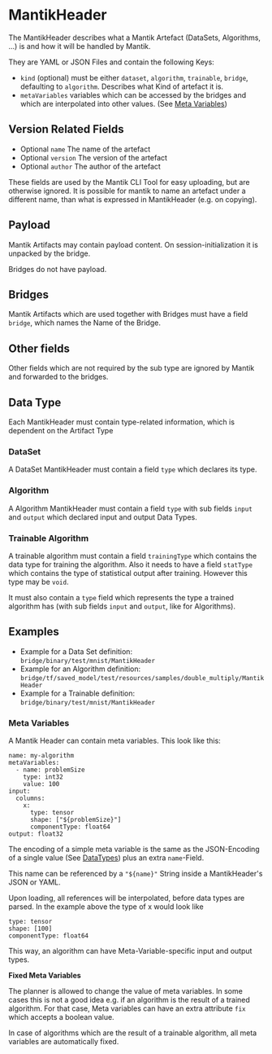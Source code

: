 # MantikHeader

The MantikHeader describes what a Mantik Artefact (DataSets, Algorithms, ...) is and how it will be handled by Mantik.

They are YAML or JSON Files and contain the following Keys:

- `kind` (optional) must be either `dataset`, `algorithm`, `trainable`, `bridge`, defaulting to `algorithm`. Describes what Kind of artefact it is.
- `metaVariables` variables which can be accessed by the bridges and which are interpolated into other values.
   (See [Meta Variables](#meta-variables))

## Version Related Fields

- Optional `name` The name of the artefact
- Optional `version` The version of the artefact
- Optional `author` The author of the artefact

These fields are used by the Mantik CLI Tool for easy uploading, but are otherwise ignored. It is possible for mantik to
name an artefact under a different name, than what is expressed in MantikHeader (e.g. on copying).

## Payload

Mantik Artifacts may contain payload content. On session-initialization it is unpacked by the bridge.

Bridges do not have payload.

## Bridges

Mantik Artifacts which are used together with Bridges must have a field `bridge`, which names the
Name of the Bridge.


## Other fields

Other fields which are not required by the sub type are ignored by Mantik and forwarded to the bridges.

## Data Type

Each MantikHeader must contain type-related information, which is dependent on the Artifact Type

### DataSet

A DataSet MantikHeader must contain a field `type` which declares its type.

### Algorithm

A Algorithm MantikHeader must contain a field `type` with sub fields `input` and `output` which declared input and output Data Types.

### Trainable Algorithm

A trainable algorithm must contain a field `trainingType` which contains the data type for training the algorithm.
Also it needs to have a field `statType` which contains the type of statistical output after training. However this type may be `void`.

It must also contain a `type` field which represents the type a trained algorithm has (with sub fields `input` and `output`, like for Algorithms).

## Examples

- Example for a Data Set definition: `bridge/binary/test/mnist/MantikHeader`
- Example for an Algorithm definition: `bridge/tf/saved_model/test/resources/samples/double_multiply/MantikHeader`
- Example for a Trainable definition: `bridge/binary/test/mnist/MantikHeader`

### Meta Variables

A Mantik Header can contain meta variables. This look like this:

```
name: my-algorithm
metaVariables:
  - name: problemSize
    type: int32
    value: 100
input:
  columns:
    x:
      type: tensor
      shape: ["${problemSize}"]
      componentType: float64
output: float32
```

The encoding of a simple meta variable is the same as the JSON-Encoding of a single value (See [DataTypes](DataTypes.md))
plus an extra `name`-Field.

This name can be referenced by a `"${name}"` String inside a MantikHeader's JSON or YAML.

Upon loading, all references will be interpolated, before data types are parsed. In the example
above the type of x would look like

```
type: tensor
shape: [100]
componentType: float64
```

This way, an algorithm can have Meta-Variable-specific input and output types.

**Fixed Meta Variables**

The planner is allowed to change the value of meta variables. In some cases this is not a good idea
e.g. if an algorithm is the result of a trained algorithm. For that case, Meta variables
can have an extra attribute `fix` which accepts a boolean value.

In case of algorithms which are the result of a trainable algorithm, all meta variables
are automatically fixed.
